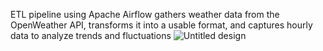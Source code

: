 ETL pipeline using Apache Airflow gathers weather data from the OpenWeather API, transforms it into a usable format, and captures hourly data to analyze trends and fluctuations
![Untitled design](https://github.com/user-attachments/assets/68932fb8-a4f2-46f7-86bd-138484d7551c)

